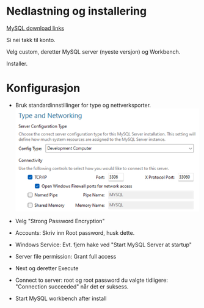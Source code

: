 # Nedlastning og installering

[MySQL download links](https://dev.mysql.com/downloads/installer/)

Si nei takk til konto.

Velg custom, deretter MySQL server (nyeste versjon) og Workbench.

Installer.

# Konfigurasjon

- Bruk standardinnstillinger for type og nettverksporter.
![Bilde av installasjonen](Bilder/config-install-ports.png)

- Velg "Strong Password Encryption"
- Accounts: Skriv inn Root password, husk dette.
- Windows Service: Evt. fjern hake ved "Start MySQL Server at startup"
- Server file permission: Grant full access
- Next og deretter Execute
- Connect to server: root og root password du valgte tidligere: "Connection succeeded" når det er suksess.
- Start MySQL workbench after install

